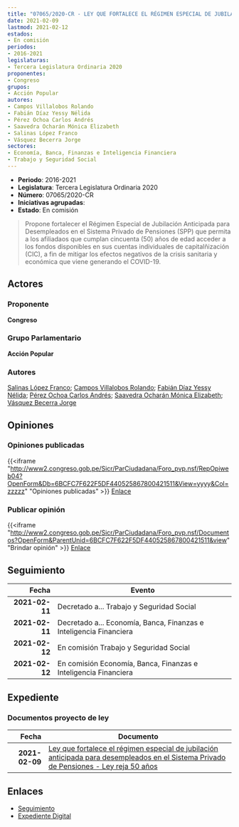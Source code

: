 ```yaml
---
title: "07065/2020-CR - LEY QUE FORTALECE EL RÉGIMEN ESPECIAL DE JUBILACIÓN ANTICIPADA PARA DESEMPLEADOS EN EL SISTEMA PRIVADO DE PENSIONES-'LEY REJA 50 AÑOS'"
date: 2021-02-09
lastmod: 2021-02-12
estados:
- En comisión
periodos:
- 2016-2021
legislaturas:
- Tercera Legislatura Ordinaria 2020
proponentes:
- Congreso
grupos:
- Acción Popular
autores:
- Campos Villalobos Rolando
- Fabián Díaz Yessy Nélida
- Pérez Ochoa Carlos Andrés
- Saavedra Ocharán Mónica Elizabeth
- Salinas López Franco
- Vásquez Becerra Jorge
sectores:
- Economía, Banca, Finanzas e Inteligencia Financiera
- Trabajo y Seguridad Social
---
```

- **Periodo**: 2016-2021
- **Legislatura**: Tercera Legislatura Ordinaria 2020
- **Número**: 07065/2020-CR
- **Iniciativas agrupadas**: 
- **Estado**: En comisión

> Propone fortalecer el Régimen Especial de Jubilación Anticipada para Desempleados en el Sistema Privado de Pensiones (SPP) que permita a los afiliadaos que cumplan cincuenta (50) años de edad acceder a los fondos disponibles en sus cuentas individuales de capitalñización (CIC), a fin de mitigar los efectos negativos de la crisis sanitaria y económica que viene generando el COVID-19.


## Actores

### Proponente

**Congreso**

### Grupo Parlamentario

**Acción Popular**

### Autores

[Salinas López Franco](mailto:mailto:fsalinas@congreso.gob.pe); [Campos Villalobos Rolando](mailto:mailto:r_campos@congreso.gob.pe); [Fabián Díaz Yessy Nélida](mailto:mailto:yfabian@congreso.gob.pe); [Pérez Ochoa Carlos Andrés](mailto:mailto:cperezo@congreso.gob.pe); [Saavedra Ocharán Mónica Elizabeth](mailto:mailto:msaavedra@congreso.gob.pe); [Vásquez Becerra Jorge](mailto:mailto:jvasquezb@congreso.gob.pe)

## Opiniones

### Opiniones publicadas

{{<iframe "http://www2.congreso.gob.pe/Sicr/ParCiudadana/Foro_pvp.nsf/RepOpiweb04?OpenForm&Db=6BCFC7F622F5DF440525867800421511&View=yyyy&Col=zzzzz" "Opiniones publicadas" >}}
[Enlace](http://www2.congreso.gob.pe/Sicr/ParCiudadana/Foro_pvp.nsf/RepOpiweb04?OpenForm&Db=6BCFC7F622F5DF440525867800421511&View=yyyy&Col=zzzzz)

### Publicar opinión

{{<iframe "http://www2.congreso.gob.pe/Sicr/ParCiudadana/Foro_pvp.nsf/Documentos?OpenForm&ParentUnid=6BCFC7F622F5DF440525867800421511&view" "Brindar opinión" >}}
[Enlace](http://www2.congreso.gob.pe/Sicr/ParCiudadana/Foro_pvp.nsf/Documentos?OpenForm&ParentUnid=6BCFC7F622F5DF440525867800421511&view)


## Seguimiento

| Fecha | Evento |
|------:|--------|
| **2021-02-11** | Decretado a... Trabajo y Seguridad Social |
| **2021-02-11** | Decretado a... Economía, Banca, Finanzas e Inteligencia Financiera |
| **2021-02-12** | En comisión Trabajo y Seguridad Social |
| **2021-02-12** | En comisión Economía, Banca, Finanzas e Inteligencia Financiera |

## Expediente

### Documentos proyecto de ley

| Fecha | Documento |
|------:|-----------|
| **2021-02-09** | [Ley que fortalece el régimen especial de jubilación anticipada para desempleados en el Sistema Privado de Pensiones - Ley reja 50 años](http://www.leyes.congreso.gob.pe/Documentos/2016_2021/Proyectos_de_Ley_y_de_Resoluciones_Legislativas/PL07065-20210209.pdf) |

## Enlaces

- [Seguimiento](http://www2.congreso.gob.pe/Sicr/TraDocEstProc/CLProLey2016.nsf/f7fff46988ca05b1052578e100829cc7/ab0ecd40d5ce66d605258678007419c8?OpenDocument)
- [Expediente Digital](http://www2.congreso.gob.pe/Sicr/TraDocEstProc/Expvirt_2011.nsf/visbusqptramdoc1621/07065?opendocument)

